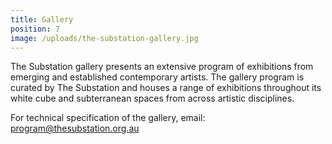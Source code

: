 ```yaml
---
title: Gallery
position: 7
image: /uploads/the-substation-gallery.jpg
---
```


The Substation gallery presents an extensive program of exhibitions from emerging and established contemporary artists. The gallery program is curated by The Substation and houses a range of exhibitions throughout its white cube and subterranean spaces from across artistic disciplines.

For technical specification of the gallery, email: [program@thesubstation.org.au](program@thesubstation.org.au)
